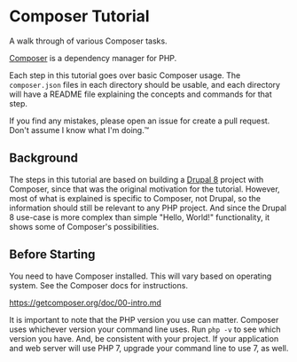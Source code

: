 # Composer Tutorial
A walk through of various Composer tasks.

[Composer](//getcomposer.org/) is a dependency manager for PHP.

Each step in this tutorial goes over basic Composer usage. The 
`composer.json` files in each directory should be usable, and each directory 
will have a README file explaining the concepts and commands for that step.

If you find any mistakes, please open an issue for create a pull request. Don't 
assume I know what I'm doing.&trade;

## Background
The steps in this tutorial are based on building a [Drupal 8](//drupal.org) project with
Composer, since that was the original motivation for the tutorial. However,
most of what is explained is specific to Composer, not Drupal, so the
information should still be relevant to any PHP project. And since the Drupal 8
use-case is more complex than simple "Hello, World!" functionality, it shows
some of Composer's possibilities.

## Before Starting
You need to have Composer installed. This will vary based on operating system.
See the Composer docs for instructions.

https://getcomposer.org/doc/00-intro.md

It is important to note that the PHP version you use can matter. Composer uses 
whichever version your command line uses. Run `php -v` to see which version 
you have. And, be consistent with your project. If your application and web 
server will use PHP 7, upgrade your command line to use 7, as well.